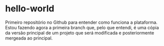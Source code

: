 # hello-world
Primeiro repositório no Github para entender como funciona a plataforma.
Estou fazendo agora a primeira branch que, pelo que entendi, é uma cópia da versão principal de um projeto que será modificada e posteriormente mergeada ao principal.
